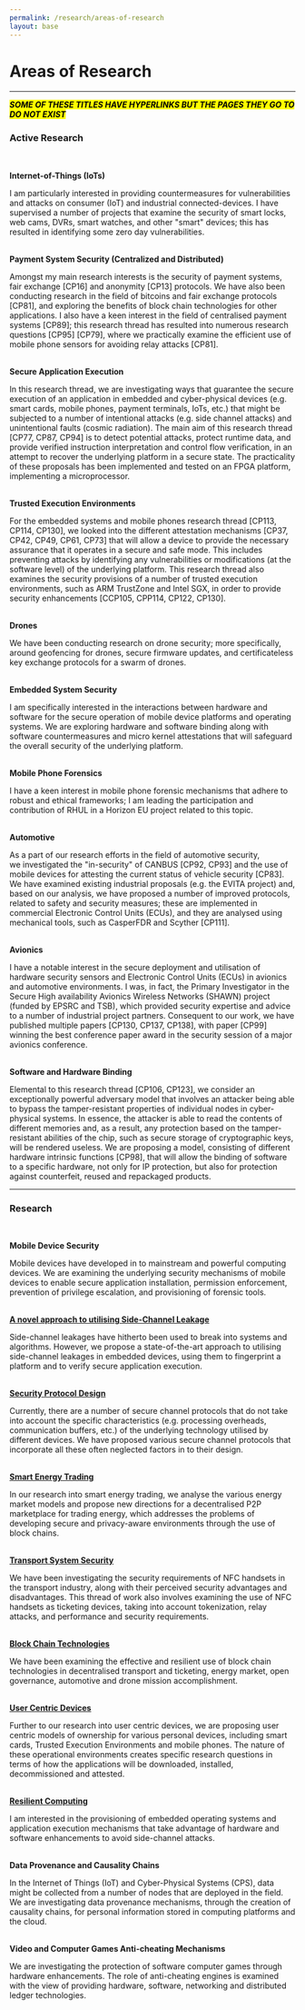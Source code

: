 ```yaml
---
permalink: /research/areas-of-research
layout: base
---
```


# Areas of Research
---

***<mark> SOME OF THESE TITLES HAVE HYPERLINKS BUT THE PAGES THEY GO TO DO NOT EXIST </mark>***
### Active Research
<br />

**Internet-of-Things (IoTs)**

I am particularly interested in providing countermeasures for vulnerabilities and attacks on consumer (IoT) and industrial connected-devices. I have supervised a number of projects that examine the security of smart locks, web cams, DVRs, smart watches, and other "smart" devices; this has resulted in identifying some zero day vulnerabilities.
<br /><br />

**Payment System Security (Centralized and Distributed)**

Amongst my main research interests is the security of payment systems, fair exchange [CP16] and anonymity [CP13] protocols. We have also been conducting research in the field of bitcoins and fair exchange protocols [CP81], and exploring the benefits of block chain technologies for other applications. I also have a keen interest in the field of centralised payment systems [CP89]; this research thread has resulted into numerous research questions [CP95] [CP79], where we practically examine the efficient use of mobile phone sensors for avoiding relay attacks [CP81].
<br /><br />

**Secure Application Execution**

In this research thread, we are investigating ways that guarantee the secure execution of an application in embedded and cyber-physical devices (e.g. smart cards, mobile phones, payment terminals, IoTs, etc.) that might be subjected to a number of intentional attacks (e.g. side channel attacks) and unintentional faults (cosmic radiation). The main aim of this research thread [CP77, CP87, CP94] is to detect potential attacks, protect runtime data, and provide verified instruction interpretation and control flow verification, in an attempt to recover the underlying platform in a secure state. The practicality of these proposals has been implemented and tested on an FPGA platform, implementing a microprocessor.
<br /><br />

**Trusted Execution Environments**

For the embedded systems and mobile phones research thread [CP113, CP114, CP130], we looked into the different attestation mechanisms [CP37, CP42, CP49, CP61, CP73] that will allow a device to provide the necessary assurance that it operates in a secure and safe mode. This includes preventing attacks by identifying any vulnerabilities or modifications (at the software level) of the underlying platform. This research thread also examines the security provisions of a number of trusted execution environments, such as ARM TrustZone and Intel SGX, in order to provide security enhancements [CCP105, CPP114, CP122, CP130].
<br /><br />

**Drones**

We have been conducting research on drone security; more specifically, around geofencing for drones, secure firmware updates, and certificateless key exchange protocols for a swarm of drones.
<br /><br />

**Embedded System Security**

I am specifically interested in the interactions between hardware and software for the secure operation of mobile device platforms and operating systems. We are exploring hardware and software binding along with software countermeasures and micro kernel attestations that will safeguard the overall security of the underlying platform.
<br /><br />

**Mobile Phone Forensics**

I have a keen interest in mobile phone forensic mechanisms that adhere to robust and ethical frameworks; I am leading the participation and contribution of RHUL in a Horizon EU project related to this topic.
<br /><br />

**Automotive**

As a part of our research efforts in the field of automotive security, we investigated the "in-security" of CANBUS [CP92, CP93] and the use of mobile devices for attesting the current status of vehicle security [CP83]. We have examined existing industrial proposals (e.g. the EVITA project) and, based on our analysis, we have proposed a number of improved protocols, related to safety and security measures; these are implemented in commercial Electronic Control Units (ECUs), and they are analysed using mechanical tools, such as CasperFDR and Scyther [CP111].
<br /><br />

**Avionics**

I have a notable interest in the secure deployment and utilisation of hardware security sensors and Electronic Control Units (ECUs) in avionics and automotive environments. I was, in fact, the Primary Investigator in the Secure High availability Avionics Wireless Networks (SHAWN) project (funded by EPSRC and TSB), which provided security expertise and advice to a number of industrial project partners. Consequent to our work, we have published multiple papers [CP130, CP137, CP138], with paper [CP99] winning the best conference paper award in the security session of a major avionics conference.
<br /><br />

**Software and Hardware Binding**

Elemental to this research thread [CP106, CP123], we consider an exceptionally powerful adversary model that involves an attacker being able to bypass the tamper-resistant properties of individual nodes in cyber-physical systems. In essence, the attacker is able to read the contents of different memories and, as a result, any protection based on the tamper-resistant abilities of the chip, such as secure storage of cryptographic keys, will be rendered useless. We are proposing a model, consisting of different hardware intrinsic functions [CP98], that will allow the binding of software to a specific hardware, not only for IP protection, but also for protection against counterfeit, reused and repackaged products.

---
### Research
<br />

**Mobile Device Security**

Mobile devices have developed in to mainstream and powerful computing devices. We are examining the underlying security mechanisms of mobile devices to enable secure application installation, permission enforcement, prevention of privilege escalation, and provisioning of forensic tools.
<br /><br />

[**A novel approach to utilising Side-Channel Leakage**](http://km.isg.rhul.ac.uk/research-interests/active-research/new-usage-of-side-channel-leakage)

Side-channel leakages have hitherto been used to break into systems and algorithms. However, we propose a state-of-the-art approach to utilising side-channel leakages in embedded devices, using them to fingerprint a platform and to verify secure application execution.
<br /><br />

[**Security Protocol Design**](http://km.isg.rhul.ac.uk/research-interests/active-research/security-protocol-design)

Currently, there are a number of secure channel protocols that do not take into account the specific characteristics (e.g. processing overheads, communication buffers, etc.) of the underlying technology utilised by different devices. We have proposed various secure channel protocols that incorporate all these often neglected factors in to their design.
<br /><br />

[**Smart Energy Trading**](http://km.isg.rhul.ac.uk/research-interests/research/near-field-communication-security)

In our research into smart energy trading, we analyse the various energy market models and propose new directions for a decentralised P2P marketplace for trading energy, which addresses the problems of developing secure and privacy-aware environments through the use of block chains.
<br /><br />

[**Transport System Security**](http://km.isg.rhul.ac.uk/research-interests/research/transport)

We have been investigating the security requirements of NFC handsets in the transport industry, along with their perceived security advantages and disadvantages. This thread of work also involves examining the use of NFC handsets as ticketing devices, taking into account tokenization, relay attacks, and performance and security requirements.
<br /><br />

[**Block Chain Technologies**](http://km.isg.rhul.ac.uk/research-interests/active-research/verification-of-security-protocols)

We have been examining the effective and resilient use of block chain technologies in decentralised transport and ticketing, energy market, open governance, automotive and drone mission accomplishment.
<br /><br />

[**User Centric Devices**](http://km.isg.rhul.ac.uk/research-interests/research/user-centric-devices)

Further to our research into user centric devices, we are proposing user centric models of ownership for various personal devices, including smart cards, Trusted Execution Environments and mobile phones. The nature of these operational environments creates specific research questions in terms of how the applications will be downloaded, installed, decommissioned and attested.
<br /><br />

[**Resilient Computing**](http://km.isg.rhul.ac.uk/research-interests/research/interoperability-of-content-protection)

I am interested in the provisioning of embedded operating systems and application execution mechanisms that take advantage of hardware and software enhancements to avoid side-channel attacks.
<br /><br />

**Data Provenance and Causality Chains**

In the Internet of Things (IoT) and Cyber-Physical Systems (CPS), data might be collected from a number of nodes that are deployed in the field. We are investigating data provenance mechanisms, through the creation of causality chains, for personal information stored in computing platforms and the cloud.
<br /><br />

**Video and Computer Games Anti-cheating Mechanisms**

We are investigating the protection of software computer games through hardware enhancements. The role of anti-cheating engines is examined with the view of providing hardware, software, networking and distributed ledger technologies.